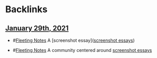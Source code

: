 
# Backlinks
## [January 29th, 2021](<January 29th, 2021.md>)
- #[Fleeting Notes](<Fleeting Notes.md>) A [screenshot essay]([screenshot essays](<screenshot essays.md>))

- #[Fleeting Notes](<Fleeting Notes.md>) A community centered around [screenshot essays](<screenshot essays.md>)

